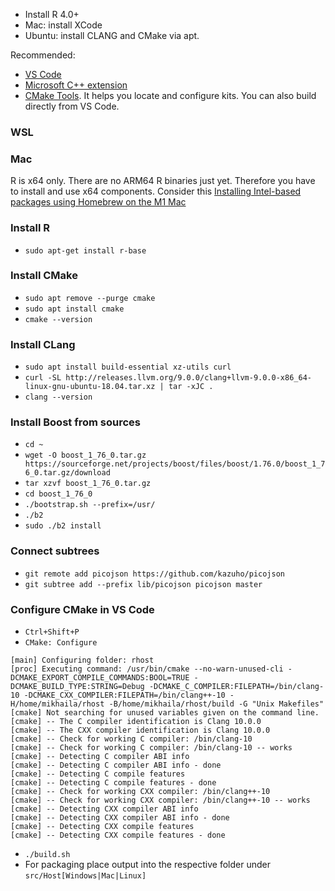 - Install R 4.0+
- Mac: install XCode
- Ubuntu: install CLANG and CMake via apt.

Recommended:

- [VS Code](https://code.visualstudio.com/)
- [Microsoft C++ extension](https://marketplace.visualstudio.com/items?itemName=ms-vscode.cpptools)
- [CMake Tools](https://marketplace.visualstudio.com/items?itemName=ms-vscode.cmake-tools&ssr=false#overview). It helps you locate and configure kits. You can also build directly from VS Code.

### WSL

### Mac
R is x64 only. There are no ARM64 R binaries just yet. Therefore you have to install and use x64 components. Consider this
[Installing Intel-based packages using Homebrew on the M1 Mac](https://www.wisdomgeek.com/development/installing-intel-based-packages-using-homebrew-on-the-m1-mac/)

### Install R
- `sudo apt-get install r-base`

### Install CMake

- `sudo apt remove --purge cmake`
- `sudo apt install cmake`
- `cmake --version`

### Install CLang

- `sudo apt install build-essential xz-utils curl`
- `curl -SL http://releases.llvm.org/9.0.0/clang+llvm-9.0.0-x86_64-linux-gnu-ubuntu-18.04.tar.xz | tar -xJC .`
- `clang --version`

### Install Boost from sources

- `cd ~`
- `wget -O boost_1_76_0.tar.gz https://sourceforge.net/projects/boost/files/boost/1.76.0/boost_1_76_0.tar.gz/download`
- `tar xzvf boost_1_76_0.tar.gz`
- `cd boost_1_76_0`
- `./bootstrap.sh --prefix=/usr/`
- `./b2`
- `sudo ./b2 install`

### Connect subtrees

- `git remote add picojson https://github.com/kazuho/picojson`
- `git subtree add --prefix lib/picojson picojson master`

### Configure CMake in VS Code

- `Ctrl+Shift+P`
- `CMake: Configure`

```
[main] Configuring folder: rhost
[proc] Executing command: /usr/bin/cmake --no-warn-unused-cli -DCMAKE_EXPORT_COMPILE_COMMANDS:BOOL=TRUE -DCMAKE_BUILD_TYPE:STRING=Debug -DCMAKE_C_COMPILER:FILEPATH=/bin/clang-10 -DCMAKE_CXX_COMPILER:FILEPATH=/bin/clang++-10 -H/home/mikhaila/rhost -B/home/mikhaila/rhost/build -G "Unix Makefiles"
[cmake] Not searching for unused variables given on the command line.
[cmake] -- The C compiler identification is Clang 10.0.0
[cmake] -- The CXX compiler identification is Clang 10.0.0
[cmake] -- Check for working C compiler: /bin/clang-10
[cmake] -- Check for working C compiler: /bin/clang-10 -- works
[cmake] -- Detecting C compiler ABI info
[cmake] -- Detecting C compiler ABI info - done
[cmake] -- Detecting C compile features
[cmake] -- Detecting C compile features - done
[cmake] -- Check for working CXX compiler: /bin/clang++-10
[cmake] -- Check for working CXX compiler: /bin/clang++-10 -- works
[cmake] -- Detecting CXX compiler ABI info
[cmake] -- Detecting CXX compiler ABI info - done
[cmake] -- Detecting CXX compile features
[cmake] -- Detecting CXX compile features - done
```

- `./build.sh`
- For packaging place output into the respective folder under `src/Host[Windows|Mac|Linux]`
